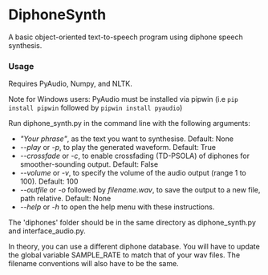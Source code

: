 # DiphoneSynth
A basic object-oriented text-to-speech program using diphone speech synthesis.

### Usage

Requires PyAudio, Numpy, and NLTK.

Note for Windows users: PyAudio must be installed via pipwin (i.e `pip install pipwin` followed by `pipwin install pyaudio`)

Run diphone_synth.py in the command line with the following arguments:

- *"Your phrase"*, as the text you want to synthesise. Default: None
- *--play* or *-p*, to play the generated waveform. Default: True
- *--crossfade* or *-c*, to enable crossfading (TD-PSOLA) of diphones for smoother-sounding output. Default: False
- *--volume* or *-v*, to specify the volume of the audio output (range 1 to 100). Default: 100
- *--outfile* or *-o* followed by *filename.wav*, to save the output to a new file, path relative. Default: None
- *--help* or *-h* to open the help menu with these instructions.

The 'diphones' folder should be in the same directory as diphone_synth.py and interface_audio.py. 

In theory, you can use a different diphone database. You will have to update the global variable SAMPLE_RATE to match that of your wav files. The filename conventions will also have to be the same.
